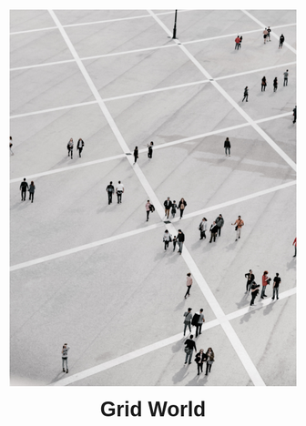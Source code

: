 <div style="display: flex; flex-direction: column; justify-content: center; align-items: center; height: 100vh;">
  <img src="https://github.com/AlexisRodriguezCS/GridWord/blob/main/Images/GridWorld.jpg?raw=true" alt="Grid World" width="800" height: auto;">
  <h1 style="font-family: Arial, sans-serif; font-size: 36px; margin-top: 20px; text-align: center;">Grid World</h1>
</div>
